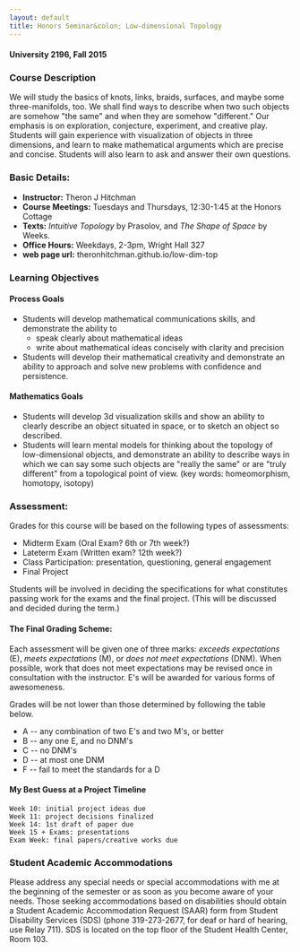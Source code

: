 ```yaml
---
layout: default
title: Honors Seminar&colon; Low-dimensional Topology
---
```


#### University 2196, Fall 2015

### Course Description

We will study the basics of knots, links, braids, surfaces, and maybe some
three-manifolds, too. We shall find ways to describe when two such objects are
somehow "the same" and when they are somehow "different." Our emphasis is on
exploration, conjecture, experiment, and creative play. Students will gain
experience with visualization of objects in three dimensions, and learn to make
mathematical arguments which are precise and concise. Students will also learn to ask and answer their own questions.


### Basic Details:

- **Instructor:** Theron J Hitchman
- **Course Meetings:** Tuesdays and Thursdays, 12:30-1:45 at the Honors Cottage
- **Texts:** _Intuitive Topology_ by Prasolov, and _The Shape of Space_ by Weeks.
- **Office Hours:** Weekdays, 2-3pm, Wright Hall 327
- **web page url:** theronhitchman.github.io/low-dim-top

### Learning Objectives

#### Process Goals

- Students will develop mathematical communications skills, and demonstrate the ability to
    * speak clearly about mathematical ideas
    * write about mathematical ideas concisely with clarity and precision
- Students will develop their mathematical creativity and demonstrate an ability to approach and solve new problems with confidence and persistence.

#### Mathematics Goals

- Students will develop 3d visualization skills and show an ability to clearly describe an object situated in space, or to sketch an object so described.
- Students will learn mental models for thinking about the topology of low-dimensional objects, and demonstrate an ability to describe ways in which we can say some such objects are "really the same" or are "truly different" from a topological point of view. (key words: homeomorphism, homotopy, isotopy)

### Assessment:

Grades for this course will be based on the following types of assessments:

- Midterm Exam (Oral Exam? 6th or 7th week?)
- Lateterm Exam (Written exam? 12th week?)
- Class Participation: presentation, questioning, general engagement
- Final Project

Students will be involved in deciding the specifications for what constitutes passing work for the exams and the final project. (This will be discussed and decided during the term.)

#### The Final Grading Scheme:

Each assessment will be given one of three marks: _exceeds expectations_ (E),
_meets expectations_ (M), or _does not meet expectations_ (DNM). When
possible, work that does not meet expectations may be revised once in
consultation with the instructor. E's will be awarded for various forms of
awesomeness.

Grades will be not lower than those determined by following the table below.

* A --  any combination of two E's and two M's, or better
* B --  any one E, and no DNM's
* C --  no DNM's
* D --  at most one DNM
* F --  fail to meet the standards for a D

#### My Best Guess at a Project Timeline

    Week 10: initial project ideas due
    Week 11: project decisions finalized
    Week 14: 1st draft of paper due
    Week 15 + Exams: presentations
    Exam Week: final papers/creative works due


### Student Academic Accommodations

Please address any special needs or special accommodations with me at the beginning of the semester or as soon as you become aware of your needs. Those seeking accommodations based on disabilities should obtain a Student Academic Accommodation Request (SAAR) form from Student Disability Services (SDS) (phone 319-273-2677, for deaf or hard of hearing, use Relay 711). SDS is located on the top floor of the Student Health Center, Room 103.
